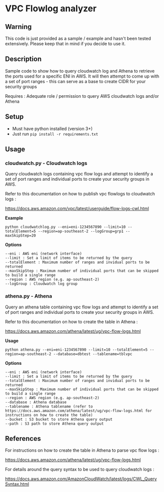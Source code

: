 # VPC Flowlog analyzer

## Warning
This code is just provided as a sample / example and hasn't been tested extensively. Please keep that in mind if you decide to use it.

## Description

Sample code to show how to query cloudwatch log and Athena to retrieve the ports used for a specific ENI in AWS.
It will then attempt to come up with a set of port ranges - this can serve as a base to create CIDR for your security groups

Requires : Adequate role / permission to query AWS cloudwatch logs and/or Athena

## Setup

- Must have python installed (version 3+)
- Just run `pip install -r requirements.txt`

## Usage 

### cloudwatch.py - Cloudwatch logs

Query cloudwatch logs containing vpc flow logs and attempt to identify a set of port ranges and individual ports to create your security groups in AWS.

Refer to this documentation on how to publish vpc flowlogs to cloudwatch logs : 

https://docs.aws.amazon.com/vpc/latest/userguide/flow-logs-cwl.html

**Example**
```
python cloudwatchlog.py --eni=eni-1234567890 --limit=10 --totalElement=5 --region=ap-southeast-2 --logGroup=grp1 --maxSkipStep=20
```

**Options**
```
--eni : AWS eni (network interface)
--limit : Set a limit of items to be returned by the query
--totalElement : Maximum number of ranges and invidual ports to be returned
--maxSkipStep : Maximum number of individual ports that can be skipped to build a single range
--region : AWS region (e.g. ap-southeast-2)
--logGroup : Cloudwatch log group
```

### athena.py - Athena

Query an athena table containing vpc flow logs and attempt to identify a set of port ranges and individual ports to create your security groups in AWS.

Refer to this documentation on how to create the table in Athena :

https://docs.aws.amazon.com/athena/latest/ug/vpc-flow-logs.html 

**Usage**
```
python athena.py --eni=eni-1234567890 --limit=10 --totalElement=5 --region=ap-southeast-2 --database=dbtest --tablename=tblvpc
```

**Options**
```
--eni : AWS eni (network interface)
--limit : Set a limit of items to be returned by the query
--totalElement : Maximum number of ranges and invidual ports to be returned
--maxSkipStep : Maximum number of individual ports that can be skipped to build a single range
--region : AWS region (e.g. ap-southeast-2)
--database : Athena database
--tablename : Athena tablename (refer to https://docs.aws.amazon.com/athena/latest/ug/vpc-flow-logs.html for instructions on how to create the table)
--bucket : S3 bucket to store Athena query output
--path : S3 path to store Athena query output
```

## References

For instructions on how to create the table in Athena to parse vpc flow logs :

https://docs.aws.amazon.com/athena/latest/ug/vpc-flow-logs.html 

For details around the query syntax to be used to query cloudwatch logs : 

https://docs.aws.amazon.com/AmazonCloudWatch/latest/logs/CWL_QuerySyntax.html

